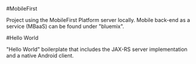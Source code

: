 #MobileFirst

Project using the MobileFirst Platform server locally.  Mobile back-end as a service (MBaaS) can be found under "bluemix".

#Hello World

"Hello World" boilerplate that includes the JAX-RS server implementation and a native Android client.
